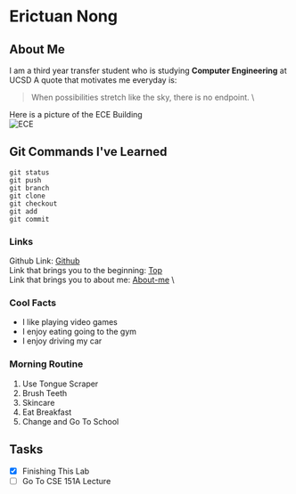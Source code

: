# Erictuan Nong

## About Me

I am a third year transfer student who is studying **Computer Engineering** at UCSD
A quote that motivates me everyday is:
>When possibilities stretch like the sky, there is no endpoint. \

Here is a picture of the ECE Building \
![ECE](https://studyabroad.ucsd.edu/_images/majors-maps/major-modules/ece-building.jpg)
## Git Commands I've Learned
```
git status
git push
git branch
git clone
git checkout
git add
git commit
```

### Links
Github Link: [Github](https://github.com/erictuannong) \
Link that brings you to the beginning: [Top](#Erictuan-Nong) \
Link that brings you to about me: [About-me](#about-me) \

### Cool Facts
- I like playing video games
- I enjoy eating going to the gym
- I enjoy driving my car

### Morning Routine
1. Use Tongue Scraper
2. Brush Teeth
3. Skincare
4. Eat Breakfast
5. Change and Go To School

## Tasks
- [x] Finishing This Lab
- [ ] Go To CSE 151A Lecture